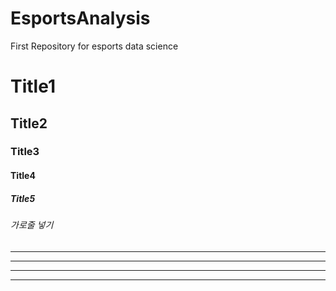 # EsportsAnalysis
First Repository for esports data science

# Title1
## Title2
### Title3
#### Title4
##### Title5
###### 가로줄 넣기
---
- - - -
****
* * *

